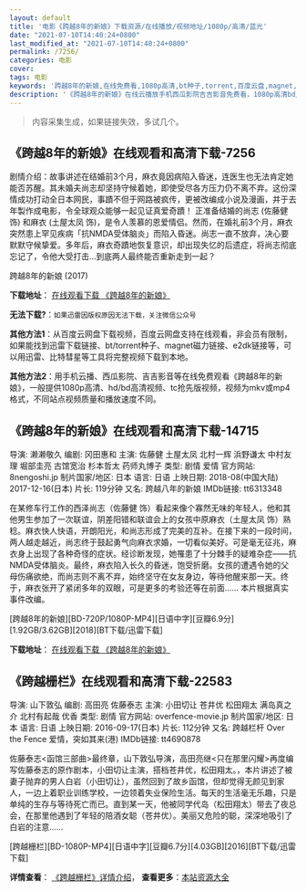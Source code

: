 ```yaml
---
layout: default
title: '电影《跨越8年的新娘》下载资源/在线播放/视频地址/1080p/高清/蓝光'
date: "2021-07-10T14:40:24+0800"
last_modified_at: "2021-07-10T14:40:24+0800"
permalink: /7256/
categories: 电影
cover:
tags: 电影
keywords: '跨越8年的新娘,在线免费看,1080p高清,bt种子,torrent,百度云盘,magnet,磁力链,迅雷下载资源'
description: '《跨越8年的新娘》在线云播放手机西瓜影院吉吉影音免费看，1080p高清bd/hd未删减完整版和tc抢先枪版，mkv/mp4格式，附带bt/torrent种子、magnet/磁力链、百度云盘、网盘资源迅雷下载链接'
---
```


>内容采集生成，如果链接失效，多试几个。


## 《跨越8年的新娘》在线观看和高清下载-7256

剧情介绍：故事讲述在结婚前3个月，麻衣竟因病陷入昏迷，连医生也无法肯定她能否苏醒。其未婚夫尚志却坚持守候着她，即使受尽各方压力仍不离不弃。这份深情成功打动全日本网民，事蹟不但于网路被疯传，更被改编成小说及漫画，并于去年製作成电影，令全球观众能够一起见证真爱奇蹟！ 正准备结婚的尚志 (佐藤健 饰) 和麻衣 (土屋太凤 饰)，是令人羡慕的恩爱情侣。然而，在婚礼前3个月，麻衣突然患上罕见疾病「抗NMDA受体脑炎」而陷入昏迷。尚志一直不放弃，决心要默默守候挚爱。多年后，麻衣奇蹟地恢复意识，却出现失忆的后遗症，将尚志彻底忘记了，令他大受打击...到底两人最终能否重新走到一起？


跨越8年的新娘 (2017)

**下载地址**： [在线观看下载 《跨越8年的新娘》](https://www.btbtdy.me/btdy/dy13233.html) 


**无法下载?**：`如果迅雷因版权原因无法下载，关注微信公众号 `

**其他方法1**：从百度云网盘下载视频，百度云网盘支持在线观看，非会员有限制，如果能找到迅雷下载链接、bt/torrent种子、magnet磁力链接、e2dk链接等，可以用迅雷、比特彗星等工具将完整视频下载到本地。

**其他方法2**：用手机云播、西瓜影院、吉吉影音等在线免费观看《跨越8年的新娘》，一般提供1080p高清、hd/bd高清视频、tc抢先版视频，视频为mkv或mp4格式，不同站点视频质量和播放速度不同。


## 《跨越8年的新娘》在线观看和高清下载-14715

导演: 濑濑敬久 编剧: 冈田惠和 主演: 佐藤健 土屋太凤 北村一辉 浜野谦太 中村友理 堀部圭亮 古馆宽治 杉本哲太 药师丸博子 类型: 剧情 爱情 官方网站: 8nengoshi.jp 制片国家/地区: 日本 语言: 日语 上映日期: 2018-08(中国大陆) 2017-12-16(日本) 片长: 119分钟 又名: 跨越八年的新娘 IMDb链接: tt6313348

在某修车行工作的西泽尚志（佐藤健 饰）看起来像个寡然无味的年轻人，他和其他男生参加了一次联谊，阴差阳错和联谊会上的女孩中原麻衣（土屋太凤 饰）熟稔。麻衣快人快语，开朗阳光，和尚志形成了完美的互补。在接下来的一段时间，两人越走越近，尚志终于鼓起勇气向麻衣求婚，一切看似美好。可是毫无征兆，麻衣身上出现了各种奇怪的症状。经诊断发现，她罹患了十分棘手的疑难杂症——抗NMDA受体脑炎。最终，麻衣陷入长久的昏迷，饱受折磨。女孩的遭遇令她的父母伤痛欲绝，而尚志则不离不弃，始终坚守在女友身边，等待他醒来那一天。终于，麻衣张开了紧闭多年的双眼，可是更多的考验还等在前面…… 本片根据真实事件改编。


[跨越8年的新娘][BD-720P/1080P-MP4][日语中字][豆瓣6.9分][1.92GB/3.62GB][2018][BT下载/迅雷下载]

**下载地址**： [在线观看下载 《跨越8年的新娘》](https://www.btdx8.com/torrent/ky8ndxl_2017.html) 


## 《跨越栅栏》在线观看和高清下载-22583

导演: 山下敦弘 编剧: 高田亮 佐藤泰志 主演: 小田切让 苍井优 松田翔太 满岛真之介 北村有起哉 优香 类型: 剧情 官方网站: overfence-movie.jp 制片国家/地区: 日本 语言: 日语 上映日期: 2016-09-17(日本) 片长: 112分钟 又名: 跨越栏杆 Over the Fence 爱情，突如其来(港) IMDb链接: tt4690878

佐藤泰志<函馆三部曲>最终章，山下敦弘导演，高田亮继<只在那里闪耀>再度编写佐藤泰志的原作剧本，小田切让主演，搭档苍井优，松田翔太。，本片讲述了被妻子抛弃的男人白岩（小田切让），虽然回到了故乡函馆，但却觉得无颜见到家人，一边上着职业训练学校，一边领着失业保险生活。每天的生活毫无乐趣，只是单纯的生存与等待死亡而已。直到某一天，他被同学代岛（松田翔太）带去了夜总会，在那里他遇到了年轻的陪酒女聪（苍井优）。美丽又危险的聪，深深地吸引了白岩的注意……


[跨越栅栏][BD-1080P-MP4][日语中字][豆瓣6.7分][4.03GB][2016][BT下载/迅雷下载]

**详情查看**： [《跨越栅栏》详情介绍](/movie/22583/)， **查看更多**：[本站资源大全](/movie/t/all/)


